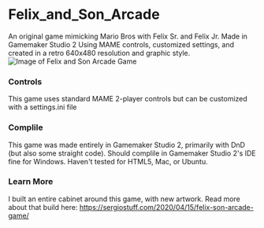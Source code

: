 # Felix_and_Son_Arcade
An original game mimicking Mario Bros with Felix Sr. and Felix Jr. Made in Gamemaker Studio 2
Using MAME controls, customized settings, and created in a retro 640x480 resolution and graphic style.
![Image of Felix and Son Arcade Game](http://sergiostuff.com/wp-content/uploads/2020/03/felixandson_animation.gif)
### Controls
This game uses standard MAME 2-player controls but can be customized with a settings.ini file
### Complile
This game was made entirely in Gamemaker Studio 2, primarily with DnD (but also some straight code). Should complile in Gamemaker Studio 2's IDE fine for Windows. Haven't tested for HTML5, Mac, or Ubuntu.
### Learn More
I built an entire cabinet around this game, with new artwork. Read more about that build here: https://sergiostuff.com/2020/04/15/felix-son-arcade-game/
